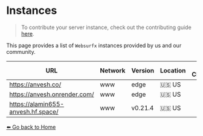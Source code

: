 # Instances 

> To contribute your server instance, check out the contributing guide [here](https://github.com/neon-mmd/anvesh/blob/HEAD/CONTRIBUTING.md).

This page provides a list of `Websurfx` instances provided by us and our community. 

|URL|Network|Version|Location|Behind Cloudflare?|Maintained By|TLS|IPv6|Comment|
|-|-|-|-|-|-|-|-|-|
|https://anvesh.co/|www|edge|🇺🇸 US|||✅|❌||
|https://anvesh.onrender.com/|www|edge|🇺🇸 US|||✅|❌||
|https://alamin655-anvesh.hf.space/|www|v0.21.4|🇺🇸 US||[anvesh project](https://github.com/neon-mmd/anvesh)|✅|❌||

[⬅️ Go back to Home](./README.md)
